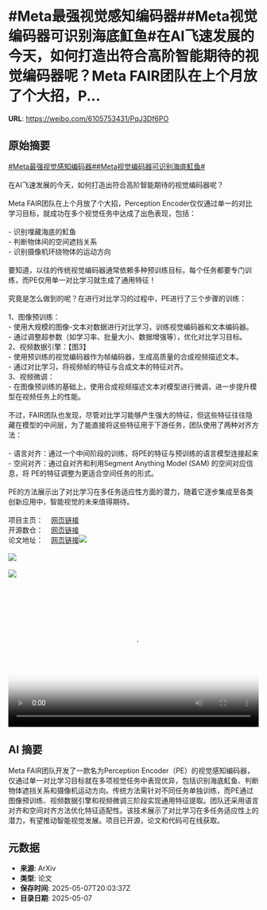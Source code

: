 # #Meta最强视觉感知编码器##Meta视觉编码器可识别海底魟鱼#在AI飞速发展的今天，如何打造出符合高阶智能期待的视觉编码器呢？Meta FAIR团队在上个月放了个大招，P...

**URL**: https://weibo.com/6105753431/PqJ3Df6PO

## 原始摘要

<a href="https://m.weibo.cn/search?containerid=231522type%3D1%26t%3D10%26q%3D%23Meta%E6%9C%80%E5%BC%BA%E8%A7%86%E8%A7%89%E6%84%9F%E7%9F%A5%E7%BC%96%E7%A0%81%E5%99%A8%23&amp;extparam=%23Meta%E6%9C%80%E5%BC%BA%E8%A7%86%E8%A7%89%E6%84%9F%E7%9F%A5%E7%BC%96%E7%A0%81%E5%99%A8%23" data-hide=""><span class="surl-text">#Meta最强视觉感知编码器#</span></a><a href="https://m.weibo.cn/search?containerid=231522type%3D1%26t%3D10%26q%3D%23Meta%E8%A7%86%E8%A7%89%E7%BC%96%E7%A0%81%E5%99%A8%E5%8F%AF%E8%AF%86%E5%88%AB%E6%B5%B7%E5%BA%95%E9%AD%9F%E9%B1%BC%23&amp;extparam=%23Meta%E8%A7%86%E8%A7%89%E7%BC%96%E7%A0%81%E5%99%A8%E5%8F%AF%E8%AF%86%E5%88%AB%E6%B5%B7%E5%BA%95%E9%AD%9F%E9%B1%BC%23" data-hide=""><span class="surl-text">#Meta视觉编码器可识别海底魟鱼#</span></a><br><br>在AI飞速发展的今天，如何打造出符合高阶智能期待的视觉编码器呢？<br><br>Meta FAIR团队在上个月放了个大招，Perception Encoder仅仅通过单一的对比学习目标，就成功在多个视觉任务中达成了出色表现，包括：<br><br>- 识别埋藏海底的魟鱼<br>- 判断物体间的空间遮挡关系<br>- 识别摄像机环绕物体的运动方向<br><br>要知道，以往的传统视觉编码器通常依赖多种预训练目标，每个任务都要专门训练，而PE仅用单一对比学习就生成了通用特征！<br><br>究竟是怎么做到的呢？在进行对比学习的过程中，PE进行了三个步骤的训练：<br><br>1、图像预训练：<br>  - 使用大规模的图像-文本对数据进行对比学习，训练视觉编码器和文本编码器。<br>  - 通过调整超参数（如学习率、批量大小、数据增强等），优化对比学习目标。<br>2、视频数据引擎：【图3】<br>- 使用预训练的视觉编码器作为帧编码器，生成高质量的合成视频描述文本。<br>- 通过对比学习，将视频帧的特征与合成文本的特征对齐。<br>3、视频微调：<br>  - 在图像预训练的基础上，使用合成视频描述文本对模型进行微调，进一步提升模型在视频任务上的性能。<br><br>不过，FAIR团队也发现，尽管对比学习能够产生强大的特征，但这些特征往往隐藏在模型的中间层，为了能直接将这些特征用于下游任务，团队使用了两种对齐方法：<br><br>- 语言对齐：通过一个中间阶段的训练，将PE的特征与预训练的语言模型连接起来<br>- 空间对齐：通过自对齐和利用Segment Anything Model (SAM) 的空间对应信息，将 PE的特征调整为更适合空间任务的形式。<br><br>PE的方法展示出了对比学习在多任务适应性方面的潜力，随着它逐步集成至各类创新应用中，智能视觉的未来值得期待。<br><br>项目主页：<a href="https://weibo.cn/sinaurl?u=https%3A%2F%2Fai.meta.com%2Fblog%2Fmeta-fair-updates-perception-localization-reasoning%2F" data-hide=""><span class="url-icon"><img style="width: 1rem;height: 1rem" src="https://h5.sinaimg.cn/upload/2015/09/25/3/timeline_card_small_web_default.png" referrerpolicy="no-referrer"></span><span class="surl-text">网页链接</span></a><br>开源数仓：<a href="https://weibo.cn/sinaurl?u=https%3A%2F%2Fgithub.com%2Ffacebookresearch%2Fperception_models" data-hide=""><span class="url-icon"><img style="width: 1rem;height: 1rem" src="https://h5.sinaimg.cn/upload/2015/09/25/3/timeline_card_small_web_default.png" referrerpolicy="no-referrer"></span><span class="surl-text">网页链接</span></a><br>论文地址：<a href="https://weibo.cn/sinaurl?u=https%3A%2F%2Fai.meta.com%2Fresearch%2Fpublications%2Fperception-encoder-the-best-visual-embeddings-are-not-at-the-output-of-the-network%2F" data-hide=""><span class="url-icon"><img style="width: 1rem;height: 1rem" src="https://h5.sinaimg.cn/upload/2015/09/25/3/timeline_card_small_web_default.png" referrerpolicy="no-referrer"></span><span class="surl-text">网页链接</span></a><img style="" src="https://tvax4.sinaimg.cn/large/006Fd7o3ly1i16zjoyoonj30zk0k0gls.jpg" referrerpolicy="no-referrer"><br><br><img style="" src="https://tvax4.sinaimg.cn/large/006Fd7o3gy1i16zid1iaej30zk07q0z5.jpg" referrerpolicy="no-referrer"><br><br><img style="" src="https://tvax3.sinaimg.cn/large/006Fd7o3gy1i16zif6p7zj30k80c4dkf.jpg" referrerpolicy="no-referrer"><br><br><br clear="both"><div style="clear: both"></div><video controls="controls" poster="https://tvax3.sinaimg.cn/orj480/006Fd7o3ly1i16zjp1kzbj30zk0k0gls.jpg" style="width: 100%"><source src="https://f.video.weibocdn.com/o0/2DHu0JlIlx08o3FotxEY01041200a2sV0E010.mp4?label=mp4_720p&amp;template=1280x720.25.0&amp;ori=0&amp;ps=1CwnkDw1GXwCQx&amp;Expires=1746651753&amp;ssig=geH7TxbZ9t&amp;KID=unistore,video"><source src="https://f.video.weibocdn.com/o0/cpG66ld1lx08o3FnSbxe010412004CXC0E010.mp4?label=mp4_hd&amp;template=852x480.25.0&amp;ori=0&amp;ps=1CwnkDw1GXwCQx&amp;Expires=1746651753&amp;ssig=xLNDUUNiUG&amp;KID=unistore,video"><source src="https://f.video.weibocdn.com/o0/ykSmwx7llx08o3FnRPa8010412002TZj0E010.mp4?label=mp4_ld&amp;template=640x360.25.0&amp;ori=0&amp;ps=1CwnkDw1GXwCQx&amp;Expires=1746651753&amp;ssig=WUvu7QV%2B%2F9&amp;KID=unistore,video"><p>视频无法显示，请前往<a href="https://video.weibo.com/show?fid=1034%3A5163696867967025" target="_blank" rel="noopener noreferrer">微博视频</a>观看。</p></video>

## AI 摘要

Meta FAIR团队开发了一款名为Perception Encoder（PE）的视觉感知编码器，仅通过单一对比学习目标就在多项视觉任务中表现优异，包括识别海底魟鱼、判断物体遮挡关系和摄像机运动方向。传统方法需针对不同任务单独训练，而PE通过图像预训练、视频数据引擎和视频微调三阶段实现通用特征提取。团队还采用语言对齐和空间对齐方法优化特征适配性。该技术展示了对比学习在多任务适应性上的潜力，有望推动智能视觉发展。项目已开源，论文和代码可在线获取。

## 元数据

- **来源**: ArXiv
- **类型**: 论文
- **保存时间**: 2025-05-07T20:03:37Z
- **目录日期**: 2025-05-07
